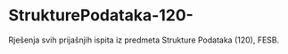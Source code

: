 # StrukturePodataka-120-
Rješenja svih prijašnjih ispita iz predmeta Strukture Podataka (120), FESB.
